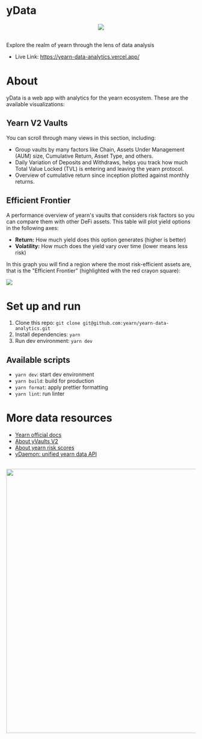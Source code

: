 # yData

<div align="center"><img src="https://i.imgur.com/0c0VUEH.png" /></div>
<br/>


Explore the realm of yearn through the lens of data analysis

- Live Link: https://yearn-data-analytics.vercel.app/

# About

yData is a web app with analytics for the yearn ecosystem. These are the available visualizations:

## Yearn V2 Vaults

You can scroll through many views in this section, including:

- Group vaults by many factors like Chain, Assets Under Management (AUM) size, Cumulative Return, Asset Type, and others.
- Daily Variation of Deposits and Withdraws, helps you track how much Total Value Locked (TVL) is entering and leaving the yearn protocol.
- Overview of cumulative return since inception plotted against monthly returns.

## Efficient Frontier

A performance overview of yearn's vaults that considers risk factors so you can compare them with other DeFi assets. This table will plot yield options in the following axes:

- **Return:** How much yield does this option generates (higher is better)
- **Volatility:** How much does the yield vary over time (lower means less risk)

In this graph you will find a region where the most risk-efficient assets are, that is the "Efficient Frontier" (highlighted with the red crayon square):

![](https://i.imgur.com/USsUmqB.png)

# Set up and run
1) Clone this repo: `git clone git@github.com:yearn/yearn-data-analytics.git`
2) Install dependencies: `yarn`
3) Run dev environment: `yarn dev`

## Available scripts
- `yarn dev`: start dev environment
- `yarn build`: build for production
- `yarn format`: apply prettier formatting
- `yarn lint`: run linter

# More data resources

- [Yearn official docs](https://docs.yearn.finance/)
- [About yVaults V2](https://docs.yearn.finance/getting-started/products/yvaults/overview)
- [About yearn risk scores](https://docs.yearn.finance/resources/risks/risk-score)
- [yDaemon: unified yearn data API](https://medium.com/@marcoworms/ydaemon-one-api-to-unify-all-yearn-data-4fc74dc9a33b)


<br/>
<div align="center"><img height=700px" src="https://i.imgur.com/9oRSSXn.jpg" /></div>
<br/>